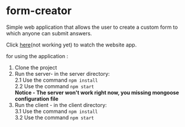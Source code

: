 # form-creator
Simple web application that allows the user to create a custom form to which anyone can submit answers.

Click [here]()(not working yet)
to watch the website app.

for using the application :  
1. Clone the project  
2. Run the server- in the server directory:    
  2.1 Use the command  `npm install`  
  2.2 Use the command  `npm start`  
  **Notice - The server won't work right now, you missing mongoose configuration file**  
3. Run the client - in the client directory:  
  3.1 Use the command  `npm install`  
  3.2 Use the command  `npm start`  

